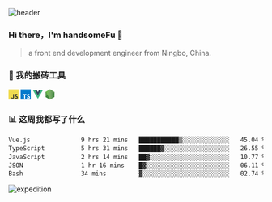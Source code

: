 ![header](https://raw.githubusercontent.com/fzq1998/fzq1998/master/header.png)

### Hi there，I'm handsomeFu 👋

> a front end development engineer from Ningbo, China.

### 🔧 我的搬砖工具
<code><img height="20" src="https://raw.githubusercontent.com/github/explore/80688e429a7d4ef2fca1e82350fe8e3517d3494d/topics/javascript/javascript.png" alt="javascript"></code>
<code><img height="20" src="https://raw.githubusercontent.com/github/explore/80688e429a7d4ef2fca1e82350fe8e3517d3494d/topics/typescript/typescript.png" alt="typescript"></code>
<code><img height="20" src="https://raw.githubusercontent.com/github/explore/80688e429a7d4ef2fca1e82350fe8e3517d3494d/topics/vue/vue.png" alt="vue"></code>
<code><img height="20" src="https://raw.githubusercontent.com/github/explore/80688e429a7d4ef2fca1e82350fe8e3517d3494d/topics/nodejs/nodejs.png" alt="nodejs"></code>



### 📊 这周我都写了什么
<!--START_SECTION:waka-->

```txt
Vue.js              9 hrs 21 mins   ███████████▒░░░░░░░░░░░░░   45.04 %
TypeScript          5 hrs 31 mins   ██████▓░░░░░░░░░░░░░░░░░░   26.55 %
JavaScript          2 hrs 14 mins   ██▓░░░░░░░░░░░░░░░░░░░░░░   10.77 %
JSON                1 hr 16 mins    █▓░░░░░░░░░░░░░░░░░░░░░░░   06.11 %
Bash                34 mins         ▓░░░░░░░░░░░░░░░░░░░░░░░░   02.74 %
```

<!--END_SECTION:waka-->


![expedition](https://raw.githubusercontent.com/fzq1998/fzq1998/master/expedition.gif)

